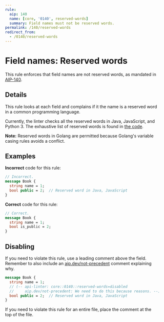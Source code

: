 ```yaml
---
rule:
  aip: 140
  name: [core, '0140', reserved-words]
  summary: Field names must not be reserved words.
permalink: /140/reserved-words
redirect_from:
  - /0140/reserved-words
---
```


# Field names: Reserved words

This rule enforces that field names are not reserved words, as mandated in
[AIP-140][].

## Details

This rule looks at each field and complains if it the name is a reserved word
in a common programming language.

Currently, the linter checks all the reserved words in Java, JavaScript, and
Python 3. The exhaustive list of reserved words is found in [the code][].

**Note:** Reserved words in Golang are permitted because Golang's variable
casing rules avoids a conflict.

## Examples

**Incorrect** code for this rule:

```proto
// Incorrect.
message Book {
  string name = 1;
  bool public = 2;  // Reserved word in Java, JavaScript
}
```

**Correct** code for this rule:

```proto
// Correct.
message Book {
  string name = 1;
  bool is_public = 2;
}
```

## Disabling

If you need to violate this rule, use a leading comment above the field.
Remember to also include an [aip.dev/not-precedent][] comment explaining why.

```proto
message Book {
  string name = 1;
  // (-- api-linter: core::0140::reserved-words=disabled
  //     aip.dev/not-precedent: We need to do this because reasons. --)
  bool public = 2;  // Reserved word in Java, JavaScript
}
```

If you need to violate this rule for an entire file, place the comment at the
top of the file.

<!-- prettier-ignore-start -->
[aip-140]: https://aip.dev/140
[aip.dev/not-precedent]: https://aip.dev/not-precedent
[the code]: https://github.com/googleapis/api-linter/blob/main/rules/aip0140/reserved_words.go
<!-- prettier-ignore-end -->
